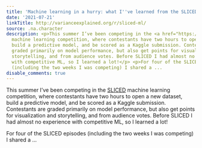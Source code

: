 ```yaml
---
title: 'Machine learning in a hurry: what I''ve learned from the SLICED ML competition'
date: '2021-07-21'
linkTitle: http://varianceexplained.org/r/sliced-ml/
source: .na.character
description: <p>This summer I’ve been competing in the <a href="https://www.notion.so/SLICED-Show-c7bd26356e3a42279e2dfbafb0480073">SLICED</a>
  machine learning competition, where contestants have two hours to open a new dataset,
  build a predictive model, and be scored as a Kaggle submission. Contestants are
  graded primarily on model performance, but also get points for visualization and
  storytelling, and from audience votes. Before SLICED I had almost no experience
  with competitive ML, so I learned a lot!</p> <p>For four of the SLICED episodes
  (including the two weeks I was competing) I shared a ...
disable_comments: true
---
```

<p>This summer I’ve been competing in the <a href="https://www.notion.so/SLICED-Show-c7bd26356e3a42279e2dfbafb0480073">SLICED</a> machine learning competition, where contestants have two hours to open a new dataset, build a predictive model, and be scored as a Kaggle submission. Contestants are graded primarily on model performance, but also get points for visualization and storytelling, and from audience votes. Before SLICED I had almost no experience with competitive ML, so I learned a lot!</p> <p>For four of the SLICED episodes (including the two weeks I was competing) I shared a ...